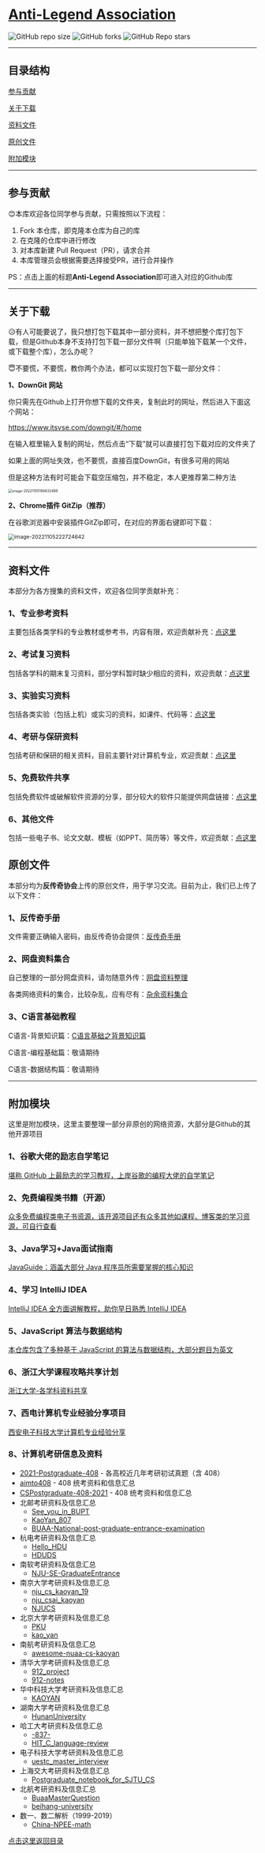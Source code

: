# [Anti-Legend Association](https://github.com/GageRain/XDU-CS-Resources)

 ![GitHub repo size](https://img.shields.io/github/repo-size/GageRain/XDU-CS-Resources)			![GitHub forks](https://img.shields.io/github/forks/GageRain/XDU-CS-Resources?style=social)			![GitHub Repo stars](https://img.shields.io/github/stars/GageRain/XDU-CS-Resources?style=social)

---

## **目录结构**

[参与贡献](#参与贡献)

[关于下载](#关于下载)

[资料文件](#资料文件)

[原创文件](#原创文件)

[附加模块](#附加模块)

---

## 参与贡献

:blush:本库欢迎各位同学参与贡献，只需按照以下流程：

1. Fork 本仓库，即克隆本仓库为自己的库
2. 在克隆的仓库中进行修改
3. 对本库新建 Pull Request（PR），请求合并
4. 本库管理员会根据需要选择接受PR，进行合并操作

PS：点击上面的标题**Anti-Legend Association**即可进入对应的Github库

---

## 关于下载

:disappointed_relieved:有人可能要说了，我只想打包下载其中一部分资料，并不想把整个库打包下载，但是Github本身不支持打包下载一部分文件啊（只能单独下载某一个文件，或下载整个库），怎么办呢？

:innocent:不要慌，不要慌，教你两个办法，都可以实现打包下载一部分文件：

**1、DownGit 网站**

你只需先在Github上打开你想下载的文件夹，复制此时的网址，然后进入下面这个网站：

https://www.itsvse.com/downgit/#/home

在输入框里输入复制的网址，然后点击“下载”就可以直接打包下载对应的文件夹了

如果上面的网址失效，也不要慌，直接百度DownGit，有很多可用的网站

但是这种方法有时可能会下载空压缩包，并不稳定，本人更推荐第二种方法

 <img src="https://my-typora-image-host.oss-cn-hangzhou.aliyuncs.com//img/image-20221105194832489.png" alt="image-20221105194832489" style="zoom: 50.1%;" />


**2、Chrome插件 GitZip（推荐）** 

在谷歌浏览器中安装插件GitZip即可，在对应的界面右键即可下载：

 <img src="https://my-typora-image-host.oss-cn-hangzhou.aliyuncs.com//img/image-20221105222724642.png" alt="image-20221105222724642" style="zoom: 76.5%;" />

---

## 资料文件

本部分为各方搜集的资料文件，欢迎各位同学贡献补充：

### 1、专业参考资料

主要包括各类学科的专业教材或参考书，内容有限，欢迎贡献补充：[点这里](https://github.com/GageRain/XDU-CS-Resources/tree/main/%E6%95%99%E6%9D%90%E4%B8%8E%E5%8F%82%E8%80%83%E8%B5%84%E6%96%99)

### 2、考试复习资料

包括各学科的期末复习资料，部分学科暂时缺少相应的资料，欢迎贡献：[点这里](https://github.com/GageRain/XDU-CS-Resources/tree/main/%E8%80%83%E8%AF%95%E5%A4%8D%E4%B9%A0%E8%B5%84%E6%96%99)

### 3、实验实习资料

包括各类实验（包括上机）或实习的资料，如课件、代码等：[点这里](https://github.com/GageRain/XDU-CS-Resources/tree/main/%E5%AE%9E%E9%AA%8C%E5%AE%9E%E4%B9%A0%E8%B5%84%E6%96%99)

### 4、考研与保研资料

包括考研和保研的相关资料，目前主要针对计算机专业，欢迎贡献：[点这里](https://github.com/GageRain/XDU-CS-Resources/tree/main/%E8%80%83%E7%A0%94%E4%B8%8E%E4%BF%9D%E7%A0%94)

### 5、免费软件共享

包括免费软件或破解软件资源的分享，部分较大的软件只能提供网盘链接：[点这里](https://github.com/GageRain/XDU-CS-Resources/tree/main/%E5%85%8D%E8%B4%B9%E8%BD%AF%E4%BB%B6%E5%85%B1%E4%BA%AB)

### 6、其他文件

包括一些电子书、论文文献、模板（如PPT、简历等）等文件，欢迎贡献：[点这里](https://github.com/GageRain/XDU-CS-Resources/tree/main/%E5%85%B6%E4%BB%96%E6%96%87%E4%BB%B6)

## 原创文件

本部分均为**反传奇协会**上传的原创文件，用于学习交流。目前为止，我们已上传了以下文件：


### 1、反传奇手册

文件需要正确输入密码，由反传奇协会提供：[反传奇手册](https://gagerain.github.io/Anti-Legend/AntiLegend.html)

### 2、网盘资料集合

自己整理的一部分网盘资料，请勿随意外传：[网盘资料整理](https://gagerain.github.io/Anti-Legend/NetDisk.html)

各类网络资料的集合，比较杂乱，应有尽有：[杂余资料集合](https://gagerain.github.io/Anti-Legend/ManyResources.html)

### 3、C语言基础教程

C语言-背景知识篇：[C语言基础之背景知识篇](https://gagerain.github.io/Anti-Legend/C-Tutor-One.html)

C语言-编程基础篇：敬请期待

C语言-数据结构篇：敬请期待

---

## 附加模块

这里是附加模块，这里主要整理一部分非原创的网络资源，大部分是Github的其他开源项目

### 1、谷歌大佬的励志自学笔记

[堪称 GitHub 上最励志的学习教程，上岸谷歌的编程大佬的自学笔记](https://github.com/jwasham/coding-interview-university/blob/main/translations/README-cn.md)

### 2、免费编程类书籍（开源）

[众多免费编程类电子书资源，该开源项目还有众多其他如课程、博客类的学习资源，可自行查看](https://github.com/EbookFoundation/free-programming-books/blob/main/books/free-programming-books-zh.md)

### 3、Java学习+Java面试指南

[JavaGuide：涵盖大部分 Java 程序员所需要掌握的核心知识](https://javaguide.cn/)

### 4、学习 IntelliJ IDEA

[IntelliJ IDEA 全方面讲解教程，助你早日熟悉 IntelliJ IDEA](https://cdk8s.gitbook.io/github/)

### 5、JavaScript 算法与数据结构

[本仓库包含了多种基于 JavaScript 的算法与数据结构，大部分题目为英文](https://github.com/trekhleb/javascript-algorithms/blob/master/README.zh-CN.md)

### 6、浙江大学课程攻略共享计划

[浙江大学-各学科资料共享](https://github.com/QSCTech/zju-icicles)

### 7、西电计算机专业经验分享项目

[西安电子科技大学计算机专业经验分享](https://github.com/baolintian/XDU_CS_Learning.git)

### 8、计算机考研信息及资料

- [2021-Postgraduate-408](https://github.com/hao14293/2021-Postgraduate-408) - 各高校近几年考研初试真题（含 408）
- [aimto408](https://github.com/xiaolei565/aimto408) -  408 统考资料和信息汇总
- [CSPostgraduate-408-2021](https://github.com/KimYangOfCat/CSPostgraduate-408-2021) - 408 统考资料和信息汇总
- 北邮考研资料及信息汇总
  - [See_you_in_BUPT](https://github.com/ningzimu/See_you_in_BUPT) 
  - [KaoYan_807](https://github.com/ImportMengjie/KaoYan_807) 
  - [BUAA-National-post-graduate-entrance-examination](https://github.com/Rvien/BUAA-National-post-graduate-entrance-examination) 
- 杭电考研资料及信息汇总
  - [Hello_HDU](https://github.com/ztygalaxy/Hello_HDU) 
  - [HDUDS](https://github.com/lambdacat94/HDUDS) 
- 南软考研资料及信息汇总
  - [NJU-SE-GraduateEntrance](https://github.com/staresgroup/NJU-SE-GraduateEntrance)
- 南京大学考研资料及信息汇总
  - [nju_cs_kaoyan_19](https://github.com/ThyrixYang/nju_cs_kaoyan_19)
  - [nju_csai_kaoyan](https://github.com/nju-kaoyan/nju_csai_kaoyan)
  - [NJUCS](https://github.com/JackeyLea/NJUCS)
- 北京大学考研资料及信息汇总
  - [PKU](https://github.com/wenyiyi/PKU)
  - [kao_yan](https://github.com/sdmengxiangyu/kao_yan)
- 南航考研资料及信息汇总
  - [awesome-nuaa-cs-kaoyan](https://github.com/nuaa-cs-kaoyan/awesome-nuaa-cs-kaoyan)
- 清华大学考研资料及信息汇总
  - [912_project](https://github.com/stellarkey/912_project)
  - [912-notes](https://github.com/xUhEngwAng/912-notes)
- 华中科技大学考研资料及信息汇总
  - [KAOYAN](https://github.com/janglucky/KAOYAN)
- 湖南大学考研资料及信息汇总
  - [HunanUniversity](https://github.com/ZSCDumin/HunanUniversity)
- 哈工大考研资料及信息汇总
  - [-837-](https://github.com/guoJohnny/-837-)
  - [HIT_C_language-review](https://github.com/hakulamtta/HIT-C-language-review)
- 电子科技大学考研资料及信息汇总
  - [uestc_master_interview](https://github.com/Leslan/uestc_master_interview)
- 上海交大考研资料及信息汇总
  - [Postgraduate_notebook_for_SJTU_CS](https://github.com/zakiso/Postgraduate_notebook_for_SJTU_CS)
- 北航考研资料及信息汇总
  - [BuaaMasterQuestion](https://github.com/finlay-liu/BuaaMasterQuestion)
  - [beihang-university](https://github.com/chengyong1/beihang-university)
- 数一、数二解析（1999-2019）
  - [China-NPEE-math](https://github.com/fjh1997/China-NPEE-math)



[点击这里返回目录](#目录结构)
